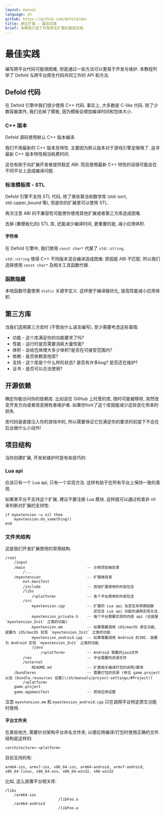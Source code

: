 ```yaml
---
layout: manual
language: zh
github: https://github.com/defold/doc
title: 原生扩展 - 最佳实践
brief: 本教程介绍了开发原生扩展的最佳实践.
---
```


# 最佳实践

编写跨平台代码可能很困难, 但是通过一些方法可以更易于开发与维护. 本教程列举了 Defold 与跨平台原生代码共同工作的 API 和方法.

## Defold 代码

在 Defold 引擎中我们很少使用 C++ 代码. 事实上, 大多数是 C-like 代码. 除了少数容器类外, 我们去掉了模板, 因为模板会增加编译时间和包体大小.

### C++ 版本

Defold 源码使用默认 C++ 版本编译.

我们不用最新的 C++ 版本及特性. 主要因为默认版本对于游戏引擎足够用了. 追寻最新 C++ 版本特性相当耗费时间.

这也有助于向扩展开发者提供稳定 ABI. 而且使用最新 C++ 特性的话很可能会在不同平台上造成编译问题.

### 标准模板库 - STL

Defold 引擎不支持 STL 代码, 除了某些算法和数学库 (std::sort, std::upper_bound 等), 但是你的扩展里可以使用 STL.

再次注意 ABI 的不兼容性可能使你使用其他扩展或者第三方库造成困难.

去掉 (重模板化的) STL 库, 还能减少编译时间, 更重要的是, 减小应用体积.

#### 字符串

在 Defold 引擎中, 我们使用 `const char*` 代替了 `std::string`.

`std::string` 使得 C++ 不同版本混合编译造成困难: 原因是 ABI 不匹配.
所以我们选择使用 `const char*` 及相关工具函数代替.

### 函数隐藏

本地函数尽量使用 `static` 关键字定义. 这样便于编译器优化, 提高性能减小应用体积.

## 第三方库

当我们选用第三方库时 (不管由什么语言编写), 至少需要考虑这些事情:

* 功能 - 这个库满足你的功能要求了吗?
* 性能 - 运行时是否需要消耗大量性能?
* 体积 - 会给包体增大多少体积?是否在可接受范围内?
* 依赖 - 是否依赖其他库?
* 支持 - 这个库是个什么样的状态? 是否有许多bug? 是否还在维护?
* 证书 - 是否可以合法使用?


## 开源依赖

确定你能访问你的依赖库. 比如说在 GitHub 上托管的库, 随时可能被移除, 突然改变开发方向或者改变拥有者维护者. 如果你fork了这个库就能减少这些变化带来的损失.

库代码是直接注入你的游戏中的, 所以需要保证它在满足你的要求的前提下不会在后台做什么小动作!


## 项目结构

当你创建扩展, 开发和维护时是有些技巧的.

### Lua api

应该只有一个 Lua api, 只有一个实现方法. 这样有助于在所有平台上保持一致的表现.

如果某平台不支持这个扩展, 建议不要注册 Lua 模块.
这样就可以通过检查非 nil 来判断对扩展的支持性:

    if myextension ~= nil then
        myextension.do_something()
    end

### 文件夹结构

这是我们开发扩展使用的常用结构.

    /root
        /input
        /main                            -- 示例项目根目录
            /...
        /myextension                     -- 扩展根目录
            ext.manifest
            /include                     -- 其他扩展使用的外部包含
            /libs
                /<platform>              -- 各个平台使用的外部包含
            /src
                myextension.cpp          -- 扩展的 Lua api 及其生命周期函数
                                            还包含 Lua api 功能的通用实现方法.
                myextension_private.h    -- 每个平台需要实现的内部 api (也就是 `myextension_Init` 之类的功能)
                myextension.mm           -- 如果需要调用 iOS/macOS 原生功能. 就要为 iOS/macOS 实现 `myextension_Init` 之类的功能 
                myextension_android.cpp  -- 如果需要调用 Android 的JNI. 就要为 Android 实现 `myextension_Init` 之类的功能
                /java
                    /<platform>          -- Android 需要的java文件
            /res                         -- 平台需要的资源文件
            /external
                README.md                -- 扩展相关编译打包的说明/脚本
        /bundleres                       -- 需要打包的资源 (参见 game.project 以及 [bundle_resources 设置](/zh/manuals/project-settings/#Project))
            /<platform>
        game.project
        game.appmanifest                 -- 其他应用设置


注意 `myextension.mm` 和 `myextension_android.cpp` 只在调用平台特定原生功能时使用.

#### 平台文件夹

在某些地方, 需要针对架构平台命名文件夹, 以便应用编译/打包时使用正确的文件.
结构是这样的:

    <architecture>-<platform>

目前支持的有:

    arm64-ios, armv7-ios, x86_64-ios, arm64-android, armv7-android, x86_64-linux, x86_64-osx, x86_64-win32, x86-win32

比如, 这么放置平台相关库:

    /libs
        /arm64-ios
                            /libFoo.a
        /arm64-android
                            /libFoo.a
